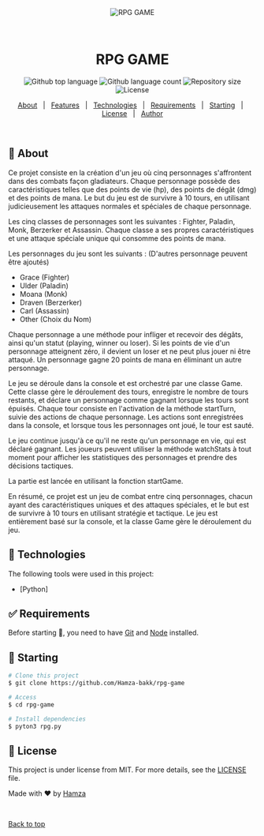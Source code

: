 <div align="center" id="top"> 
  <img src="./.github/app.gif" alt="RPG GAME" />

  &#xa0;

  <!-- <a href="https://rpggame.netlify.app">Demo</a> -->
</div>

<h1 align="center">RPG GAME</h1>

<p align="center">
  <img alt="Github top language" src="https://img.shields.io/github/languages/top/Hamza-bakk/rpg-game?color=56BEB8">

  <img alt="Github language count" src="https://img.shields.io/github/languages/count/Hamza-bakk/rpg-game?color=56BEB8">

  <img alt="Repository size" src="https://img.shields.io/github/repo-size/Hamza-bakk/rpg-game?color=56BEB8">

  <img alt="License" src="https://img.shields.io/github/license/Hamza-bakk/rpg-game?color=56BEB8">

  <!-- <img alt="Github issues" src="https://img.shields.io/github/issues/Hamza-bakk/rpg-game?color=56BEB8" /> -->

  <!-- <img alt="Github forks" src="https://img.shields.io/github/forks/Hamza-bakk/rpg-game?color=56BEB8" /> -->

  <!-- <img alt="Github stars" src="https://img.shields.io/github/stars/Hamza-bakk/rpg-game?color=56BEB8" /> -->
</p>

<!-- Status -->

<!-- <h4 align="center"> 
	🚧  RPG GAME 🚀 Under construction...  🚧
</h4> 

<hr> -->

<p align="center">
  <a href="#dart-about">About</a> &#xa0; | &#xa0; 
  <a href="#sparkles-features">Features</a> &#xa0; | &#xa0;
  <a href="#rocket-technologies">Technologies</a> &#xa0; | &#xa0;
  <a href="#white_check_mark-requirements">Requirements</a> &#xa0; | &#xa0;
  <a href="#checkered_flag-starting">Starting</a> &#xa0; | &#xa0;
  <a href="#memo-license">License</a> &#xa0; | &#xa0;
  <a href="https://github.com/Hamza-bakk" target="_blank">Author</a>
</p>

<br>

## :dart: About ##

Ce projet consiste en la création d'un jeu où cinq personnages s'affrontent dans des combats façon gladiateurs. Chaque personnage possède des caractéristiques telles que des points de vie (hp), des points de dégât (dmg) et des points de mana. Le but du jeu est de survivre à 10 tours, en utilisant judicieusement les attaques normales et spéciales de chaque personnage.

Les cinq classes de personnages sont les suivantes : Fighter, Paladin, Monk, Berzerker et Assassin. Chaque classe a ses propres caractéristiques et une attaque spéciale unique qui consomme des points de mana.

Les personnages du jeu sont les suivants : (D'autres personnage peuvent être ajoutés)

- Grace (Fighter)
- Ulder (Paladin)
- Moana (Monk)
- Draven (Berzerker)
- Carl (Assassin)
- Other (Choix du Nom)

Chaque personnage a une méthode pour infliger et recevoir des dégâts, ainsi qu'un statut (playing, winner ou loser). Si les points de vie d'un personnage atteignent zéro, il devient un loser et ne peut plus jouer ni être attaqué. Un personnage gagne 20 points de mana en éliminant un autre personnage.

Le jeu se déroule dans la console et est orchestré par une classe Game. Cette classe gère le déroulement des tours, enregistre le nombre de tours restants, et déclare un personnage comme gagnant lorsque les tours sont épuisés. Chaque tour consiste en l'activation de la méthode startTurn, suivie des actions de chaque personnage. Les actions sont enregistrées dans la console, et lorsque tous les personnages ont joué, le tour est sauté.

Le jeu continue jusqu'à ce qu'il ne reste qu'un personnage en vie, qui est déclaré gagnant. Les joueurs peuvent utiliser la méthode watchStats à tout moment pour afficher les statistiques des personnages et prendre des décisions tactiques.

La partie est lancée en utilisant la fonction startGame.

En résumé, ce projet est un jeu de combat entre cinq personnages, chacun ayant des caractéristiques uniques et des attaques spéciales, et le but est de survivre à 10 tours en utilisant stratégie et tactique. Le jeu est entièrement basé sur la console, et la classe Game gère le déroulement du jeu.


## :rocket: Technologies ##

The following tools were used in this project:

- [Python]

## :white_check_mark: Requirements ##

Before starting :checkered_flag:, you need to have [Git](https://git-scm.com) and [Node](https://nodejs.org/en/) installed.

## :checkered_flag: Starting ##

```bash
# Clone this project
$ git clone https://github.com/Hamza-bakk/rpg-game

# Access
$ cd rpg-game

# Install dependencies
$ pyton3 rpg.py

```

## :memo: License ##

This project is under license from MIT. For more details, see the [LICENSE](LICENSE.md) file.


Made with :heart: by <a href="https://github.com/Hamza-bakk" target="_blank">Hamza</a>

&#xa0;

<a href="#top">Back to top</a>
